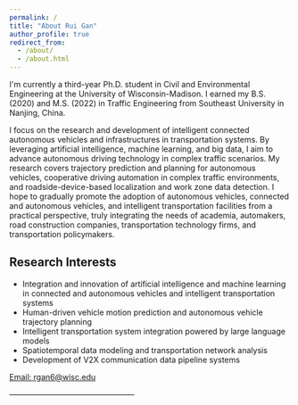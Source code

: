 ```yaml
---
permalink: /
title: "About Rui Gan"
author_profile: true
redirect_from: 
  - /about/
  - /about.html
---
```


I'm currently a third-year Ph.D. student in Civil and Environmental Engineering at the University of Wisconsin-Madison. I earned my B.S. (2020) and M.S. (2022) in Traffic Engineering from Southeast University in Nanjing, China.

I focus on the research and development of intelligent connected autonomous vehicles and infrastructures in transportation systems. By leveraging artificial intelligence, machine learning, and big data, I aim to advance autonomous driving technology in complex traffic scenarios. My research covers trajectory prediction and planning for autonomous vehicles, cooperative driving automation in complex traffic environments, and roadside-device-based localization and work zone data detection. I hope to gradually promote the adoption of autonomous vehicles, connected and autonomous vehicles, and intelligent transportation facilities from a practical perspective, truly integrating the needs of academia, automakers, road construction companies, transportation technology firms, and transportation policymakers.

## Research Interests
- Integration and innovation of artificial intelligence and machine learning in connected and autonomous vehicles and intelligent transportation systems  
- Human-driven vehicle motion prediction and autonomous vehicle trajectory planning  
- Intelligent transportation system integration powered by large language models  
- Spatiotemporal data modeling and transportation network analysis  
- Development of V2X communication data pipeline systems

[Email: rgan6@wisc.edu](mailto:rgan6@wisc.edu)

————————————————

